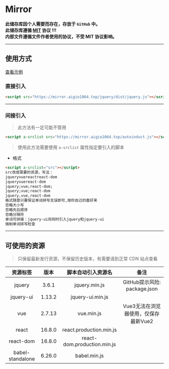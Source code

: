 # Mirror
**此储存库因个人需要而存在，存放于 `GitHub` 中。**  
**此储存库遵循 <a href="./LICENSE" target="_bland">MIT</a> 协议 !!!**  
**内部文件遵循文件作者使用的协议，不受 MIT 协议影响。**

---
## 使用方式
<a href="test.html" target="_blank">查看示例</a>
### 直接引入
```html
<script src="https://mirror.aigio1064.top/jquery/dist/jquery.js"></script>
```
---
### 间接引入
> 此方法有一定可能不管用

```html
<script a-srclist src="https://mirror.aigio1064.top/autoinduct.js"></script>
```
> 使用此方法需要使用 `a-srclist` 属性指定要引入的脚本
+  格式  
```html
<script a-srclist="src"></script>
src改成需要的资源，写法：
jqueryvuereactreact-dom
jqueryvuereact-dom
jquery;vue;react-dom;
jquery;vue;react-dom
jquery,vue,react-dom
格式随意只要保证单词拼写无误即可,按你自己的喜好来
忽略大小写
忽略先后顺序
忽略分隔符
单词可拼接：jquery-ui将同时引入jquery和jquery-ui
强制单词拼写检查
```

---
## 可使用的资源  
> 只保留最新发行资源，不保留历史版本，有需要请到正常 CDN 站点查看  

| 资源标签 | 版本 | 脚本自动引入资源名 | 备注 |
| :----: | :----: | :----: | :----: |
| jquery | 3.6.1 | jquery.min.js | GitHub提示风险: package.json |
| jquery-ui | 1.13.2 | jquery-ui.min.js |  |
| vue | 2.7.13 | vue.min.js | Vue3无法在浏览器使用，仅保存最新Vue2 |
| react | 16.8.0 | react.production.min.js |  |
| react-dom | 16.8.0 | react-dom.production.min.js |  |
| babel-standalone | 6.26.0 | babel.min.js |  |
